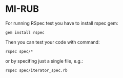 MI-RUB
======

For running RSpec test you have to install rspec gem:

    gem install rspec
    
Then you can test your code with command:

    rspec spec/*
    
or by specifing just a single file, e.g.:

    rspec spec/iterator_spec.rb 

